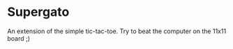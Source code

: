 Supergato
=========

An extension of the simple tic-tac-toe. Try to beat the computer on the 11x11 board ;)
